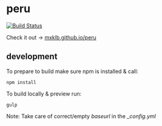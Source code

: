 # peru

[![Build Status](https://travis-ci.org/mxklb/peru.svg?branch=master)](https://travis-ci.org/mxklb/peru)

Check it out -> [mxklb.github.io/peru](https://mxklb.github.io/peru/)

## development

To prepare to build make sure npm is installed & call:

    npm install

To build locally & preview run:

    gulp

Note: Take care of correct/empty *baseurl* in the *_config.yml*

